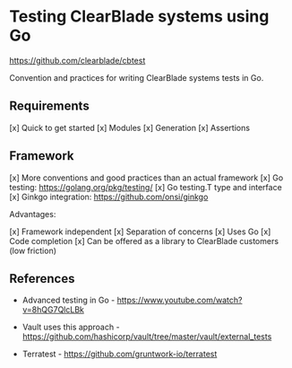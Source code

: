 
# Testing ClearBlade systems using Go

https://github.com/clearblade/cbtest

Convention and practices for writing ClearBlade systems tests in Go.

## Requirements

[x] Quick to get started
[x] Modules
[x] Generation
[x] Assertions

## Framework

[x] More conventions and good practices than an actual framework
[x] Go testing: https://golang.org/pkg/testing/
[x] Go testing.T type and interface
[x] Ginkgo integration: https://github.com/onsi/ginkgo

Advantages:

[x] Framework independent
[x] Separation of concerns
[x] Uses Go
[x] Code completion
[x] Can be offered as a library to ClearBlade customers (low friction)

## References

- Advanced testing in Go - https://www.youtube.com/watch?v=8hQG7QlcLBk

- Vault uses this approach - https://github.com/hashicorp/vault/tree/master/vault/external_tests

- Terratest - https://github.com/gruntwork-io/terratest

